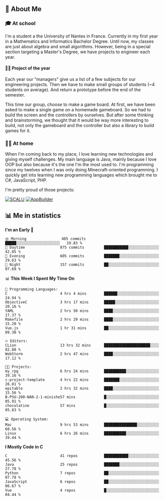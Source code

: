 ## 👀 About Me

### 🎓 At school

I'm a student a the University of Nantes in France. Currently in my first year in a Mathematics and Informatics Bachelor Degree. Until now, my classes are just about algebra and small algorithms. However, being in a special section targeting a Master's Degree, we have projects to engineer each year. 

#### 🔧🔬 Project of the year

Each year our "managers" give us a list of a few subjects for our engineering projects. Then we have to make small groups of students (~4 students on average). And return a prototype before the end of the semester.

This time our group, choose to make a game board. At first, we have been asked to make a single game on a homemade gameboard. So we had to build the screen and the controllers by ourselves. 
But after some thinking and brainstorming, we thought that it would be way more interesting to build, not only the gameboard and the controller but also a library to build games for it.

### 👨‍💻 At home

When I'm coming back to my place, I love learning new technologies and giving myself challenges. My main language is Java, mainly because I love OOP but also because it's the one I'm the most used to. I'm programming since my twelves when I was only doing Minecraft-oriented programming.  I quickly get into learning new programming languages which brought me to C#, JavaScript, PHP. 

I'm pretty proud of those projects:

[![SCALU](https://github-readme-stats.vercel.app/api/pin?username=renardfute&repo=SCALU)](https://github.com/renardfute/scalu)
[![AppBuilder](https://github-readme-stats.vercel.app/api/pin?username=pulsedev2&repo=AppBuilder)](https://github.com/pulsedev2/AppBuilder)

## 📊 Me in statistics
<!--START_SECTION:waka-->
**I'm an Early 🐤** 

```text
🌞 Morning                405 commits         █████░░░░░░░░░░░░░░░░░░░░   19.83 % 
🌆 Daytime                875 commits         ███████████░░░░░░░░░░░░░░   42.85 % 
🌃 Evening                605 commits         ███████░░░░░░░░░░░░░░░░░░   29.63 % 
🌙 Night                  157 commits         ██░░░░░░░░░░░░░░░░░░░░░░░   07.69 % 
```


📊 **This Week I Spent My Time On** 

```text
💬 Programming Languages: 
C                        4 hrs 4 mins        ██████░░░░░░░░░░░░░░░░░░░   24.94 % 
ObjectiveC               3 hrs 17 mins       █████░░░░░░░░░░░░░░░░░░░░   20.16 % 
YAML                     2 hrs 50 mins       ████░░░░░░░░░░░░░░░░░░░░░   17.37 % 
Makefile                 2 hrs 29 mins       ████░░░░░░░░░░░░░░░░░░░░░   15.20 % 
Vue.js                   1 hr 31 mins        ██░░░░░░░░░░░░░░░░░░░░░░░   09.30 % 

🔥 Editors: 
CLion                    13 hrs 32 mins      █████████████████████░░░░   82.88 % 
WebStorm                 2 hrs 47 mins       ████░░░░░░░░░░░░░░░░░░░░░   17.12 % 

🐱‍💻 Projects: 
my_rpg                   6 hrs 24 mins       ██████████░░░░░░░░░░░░░░░   39.16 % 
c-project-template       4 hrs 22 mins       ███████░░░░░░░░░░░░░░░░░░   26.81 % 
epitable                 2 hrs 32 mins       ████░░░░░░░░░░░░░░░░░░░░░   15.56 % 
B-PSU-200-NAN-2-1-minishe57 mins             █░░░░░░░░░░░░░░░░░░░░░░░░   05.91 % 
chocolatine              57 mins             █░░░░░░░░░░░░░░░░░░░░░░░░   05.83 % 

💻 Operating System: 
Mac                      9 hrs 53 mins       ███████████████░░░░░░░░░░   60.56 % 
Linux                    6 hrs 26 mins       ██████████░░░░░░░░░░░░░░░   39.44 % 
```

**I Mostly Code in C** 

```text
C                        41 repos            ███████████░░░░░░░░░░░░░░   45.56 % 
Java                     25 repos            ███████░░░░░░░░░░░░░░░░░░   27.78 % 
Python                   7 repos             ██░░░░░░░░░░░░░░░░░░░░░░░   07.78 % 
JavaScript               6 repos             ██░░░░░░░░░░░░░░░░░░░░░░░   06.67 % 
Vue                      4 repos             █░░░░░░░░░░░░░░░░░░░░░░░░   04.44 % 
```




<!--END_SECTION:waka-->
